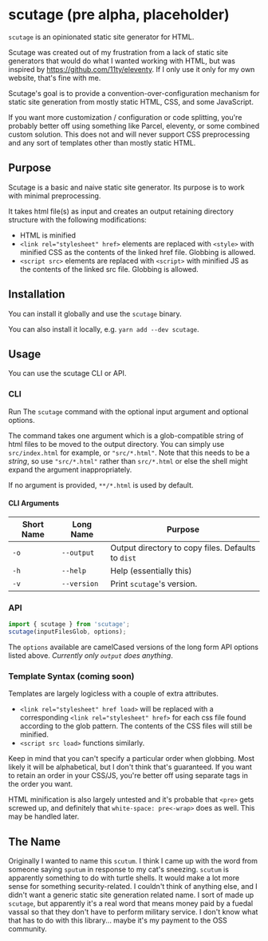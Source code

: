 # scutage (pre alpha, placeholder)
`scutage` is an opinionated static site generator for HTML.

Scutage was created out of my frustration from a lack of static site generators
that would do what I wanted working with HTML, but was inspired by
https://github.com/11ty/eleventy. If I only use it only for my own website,
that's fine with me.

Scutage's goal is to provide a convention-over-configuration mechanism for static
site generation from mostly static HTML, CSS, and some JavaScript.

If you want more customization / configuration or code splitting, you're
probably better off using something like Parcel, eleventy, or some combined
custom solution. This does not and will never support CSS preprocessing and any
sort of templates other than mostly static HTML.

## Purpose
Scutage is a basic and naive static site generator. Its purpose is to work with
minimal preprocessing.

It takes html file(s) as input and creates an output retaining directory
structure with the following modifications:
* HTML is minified
* `<link rel="stylesheet" href>` elements are replaced with `<style>` with
minified CSS as the contents of the linked href file. Globbing is allowed.
* `<script src>` elements are replaced with `<script>` with
minified JS as the contents of the linked src file. Globbing is allowed.

## Installation
You can install it globally and use the `scutage` binary.

You can also install it locally, e.g. `yarn add --dev scutage`.

## Usage
You can use the scutage CLI or API.

### CLI
Run The `scutage` command with the optional input argument and optional options.

The command takes one argument which is a glob-compatible string of html files
to be moved to the output directory. You can simply use `src/index.html` for
example, or `"src/*.html"`. Note that this needs to be a _string_, so use
`"src/*.html"` rather than `src/*.html` or else the shell might expand the
argument inappropriately.

If no argument is provided, `**/*.html` is used by default.

#### CLI Arguments

| Short Name | Long Name | Purpose |
| ---------- | --------- | ------- |
| `-o`       | `--output` | Output directory to copy files. Defaults to `dist` |
| `-h`       | `--help`  | Help (essentially this) |
| `-v`       | `--version` | Print `scutage`'s version.

### API
```ts
import { scutage } from 'scutage';
scutage(inputFilesGlob, options);
```

The `options` available are camelCased versions of the long form API options
listed above. _Currently only `output` does anything_.

### Template Syntax (coming soon)
Templates are largely logicless with a couple of extra attributes.

* `<link rel="stylesheet" href load>` will be replaced with a corresponding
`<link rel="stylesheet" href>` for each css file found according to the glob
pattern. The contents of the CSS files will still be minified.
* `<script src load>` functions similarly.

Keep in mind that you can't specify a particular order when globbing. Most
likely it will be alphabetical, but I don't think that's guaranteed. If you want
to retain an order in your CSS/JS, you're better off using separate tags in
the order you want.

HTML minification is also largely untested and it's probable that `<pre>` gets
screwed up, and definitely that `white-space: pre<-wrap>` does as well. This may
be handled later.

## The Name
Originally I wanted to name this `scutum`. I think I came up with the word from
someone saying `sputum` in response to my cat's sneezing. `scutum` is apparently
something to do with turtle shells. It would make a lot more sense for something
security-related. I couldn't think of anything else, and I didn't want a generic
static site generation related name. I sort of made up `scutage`, but apparently
it's a real word that means money paid by a fuedal vassal so that they don't
have to perform military service. I don't know what that has to do with this
library... maybe it's my payment to the OSS community.
